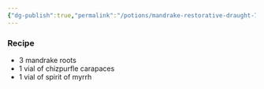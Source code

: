 ```yaml
---
{"dg-publish":true,"permalink":"/potions/mandrake-restorative-draught-7th/"}
---
```


### Recipe
* 3 mandrake roots
* 1 vial of chizpurfle carapaces
* 1 vial of spirit of myrrh